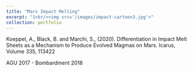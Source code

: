 ```yaml
---
title: "Mars Impact Melting"
excerpt: "1<br/><img src='/images/impact-cartoon3.jpg'>"
collection: portfolio
---
```


Koeppel, A., Black, B. and Marchi, S., (2020). Differentiation in Impact Melt Sheets as a Mechanism to Produce Evolved Magmas on Mars. Icarus, Volume 335, 113422

AGU 2017 - Bombardment 2018
